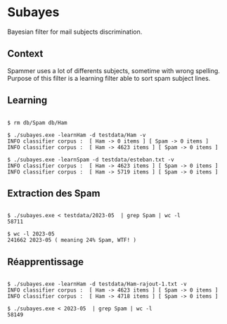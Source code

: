 # Subayes

Bayesian filter for mail subjects discrimination.

## Context

Spammer uses a lot of differents subjects, sometime with wrong spelling.
Purpose of this filter is a learning filter able to sort spam subject lines.

## Learning

```shell

$ rm db/Spam db/Ham

$ ./subayes.exe -learnHam -d testdata/Ham -v
INFO classifier corpus :  [ Ham -> 0 items ] [ Spam -> 0 items ] 
INFO classifier corpus :  [ Ham -> 4623 items ] [ Spam -> 0 items ]

$ ./subayes.exe -learnSpam -d testdata/esteban.txt -v
INFO classifier corpus :  [ Ham -> 4623 items ] [ Spam -> 0 items ]
INFO classifier corpus :  [ Ham -> 5719 items ] [ Spam -> 0 items ]

```

## Extraction des Spam

```shell

$ ./subayes.exe < testdata/2023-05  | grep Spam | wc -l
58711

$ wc -l 2023-05
241662 2023-05 ( meaning 24% Spam, WTF! )

```

## Réapprentissage

```shell

$ ./subayes.exe -learnHam -d testdata/Ham-rajout-1.txt -v
INFO classifier corpus :  [ Ham -> 4623 items ] [ Spam -> 0 items ]
INFO classifier corpus :  [ Ham -> 4718 items ] [ Spam -> 0 items ]

$ ./subayes.exe < 2023-05  | grep Spam | wc -l
58149

```
